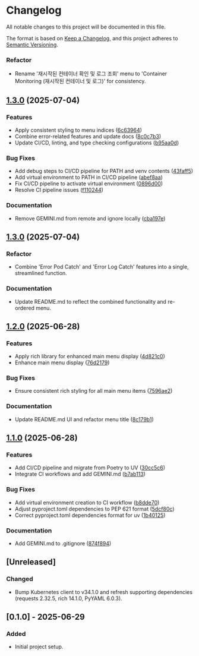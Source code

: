 # Changelog

All notable changes to this project will be documented in this file.

The format is based on [Keep a Changelog](https://keepachangelog.com/en/1.0.0/),
and this project adheres to [Semantic Versioning](https://semver.org/spec/v2.0.0.html).

### Refactor

* Rename '재시작된 컨테이너 확인 및 로그 조회' menu to 'Container Monitoring (재시작된 컨테이너 및 로그)' for consistency.

## [1.3.0](https://github.com/KKamJi98/monitoring-kubernetes/compare/v1.2.0...v1.3.0) (2025-07-04)


### Features

* Apply consistent styling to menu indices ([6c63964](https://github.com/KKamJi98/monitoring-kubernetes/commit/6c63964d9f0900e807b46c9cb65793d86fdef4eb))
* Combine error-related features and update docs ([8c0c7b3](https://github.com/KKamJi98/monitoring-kubernetes/commit/8c0c7b3e621b7afa59ccdf8ea647c16236bf996a))
* Update CI/CD, linting, and type checking configurations ([b95aa0d](https://github.com/KKamJi98/monitoring-kubernetes/commit/b95aa0d6343c3dbed0dab95cef10e64c7ec05fe0))


### Bug Fixes

* Add debug steps to CI/CD pipeline for PATH and venv contents ([43faff5](https://github.com/KKamJi98/monitoring-kubernetes/commit/43faff570a6e9ce5ea99d45a3591ebc3db494284))
* Add virtual environment to PATH in CI/CD pipeline ([abef8aa](https://github.com/KKamJi98/monitoring-kubernetes/commit/abef8aafaa41d3236da33cac0aabe1b76da9f3bb))
* Fix CI/CD pipeline to activate virtual environment ([0896d00](https://github.com/KKamJi98/monitoring-kubernetes/commit/0896d000deb8430b491aeafa25ad56cefe2a4554))
* Resolve CI pipeline issues ([f110244](https://github.com/KKamJi98/monitoring-kubernetes/commit/f11024486b9ccec6183a8275922dc2686d2c2cf5))


### Documentation

* Remove GEMINI.md from remote and ignore locally ([cba197e](https://github.com/KKamJi98/monitoring-kubernetes/commit/cba197eb63bb7ccf59d15216bbd4a2999dc48e70))

## [1.3.0](https://github.com/KKamJi98/monitoring-kubernetes/compare/v1.2.0...v1.3.0) (2025-07-04)


### Refactor

* Combine 'Error Pod Catch' and 'Error Log Catch' features into a single, streamlined function.


### Documentation

* Update README.md to reflect the combined functionality and re-ordered menu.

## [1.2.0](https://github.com/KKamJi98/monitoring-kubernetes/compare/v1.1.0...v1.2.0) (2025-06-28)


### Features

* Apply rich library for enhanced main menu display ([4d821c0](https://github.com/KKamJi98/monitoring-kubernetes/commit/4d821c064accc1c09a08eb5b11cd5e4dc9bc1bf1))
* Enhance main menu display ([76d2179](https://github.com/KKamJi98/monitoring-kubernetes/commit/76d2179c82e334ab84d7d472df1c8b01a733c4dc))


### Bug Fixes

* Ensure consistent rich styling for all main menu items ([7596ae2](https://github.com/KKamJi98/monitoring-kubernetes/commit/7596ae29685893c897266f9f4868f8fb310a9ee6))


### Documentation

* Update README.md UI and refactor menu title ([8c179b1](https://github.com/KKamJi98/monitoring-kubernetes/commit/8c179b13ce165658278f63d780db34427b773390))

## [1.1.0](https://github.com/KKamJi98/monitoring-kubernetes/compare/v1.0.1...v1.1.0) (2025-06-28)


### Features

* Add CI/CD pipeline and migrate from Poetry to UV ([30cc5c6](https://github.com/KKamJi98/monitoring-kubernetes/commit/30cc5c638dbbf6a704ee6009f94d888fa207ecd1))
* Integrate CI workflows and add GEMINI.md ([b7ab113](https://github.com/KKamJi98/monitoring-kubernetes/commit/b7ab113b97781324b94d75f3b7512e1a3aa1d432))


### Bug Fixes

* Add virtual environment creation to CI workflow ([b8dde70](https://github.com/KKamJi98/monitoring-kubernetes/commit/b8dde70b1406989c25b5ad2a53e4ef817b4e60e6))
* Adjust pyproject.toml dependencies to PEP 621 format ([5dcf80c](https://github.com/KKamJi98/monitoring-kubernetes/commit/5dcf80cb49fdfddf0ef4186f35b4e7f981070804))
* Correct pyproject.toml dependencies format for uv ([1b40125](https://github.com/KKamJi98/monitoring-kubernetes/commit/1b401254b651f800e31b962f70b96644ef81a953))


### Documentation

* Add GEMINI.md to .gitignore ([874f894](https://github.com/KKamJi98/monitoring-kubernetes/commit/874f894bfcda46ec93737645928d7892757621ba))

## [Unreleased]

### Changed

- Bump Kubernetes client to v34.1.0 and refresh supporting dependencies (requests 2.32.5, rich 14.1.0, PyYAML 6.0.3).

## [0.1.0] - 2025-06-29
### Added
- Initial project setup.
